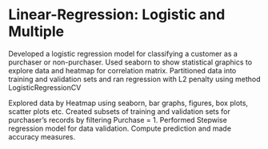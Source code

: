 # Linear-Regression: Logistic and Multiple

Developed a logistic regression model for classifying a customer as a purchaser or non-purchaser. Used seaborn to show statistical graphics to explore data and heatmap for correlation matrix. Partitioned data into training and validation sets and ran regression with L2 penalty using method LogisticRegressionCV

Explored data by Heatmap using seaborn, bar graphs, figures, box plots, scatter plots etc. Created subsets of training and validation sets for purchaser’s records by filtering Purchase = 1. Performed Stepwise regression model for data validation. Compute prediction and made accuracy measures.

